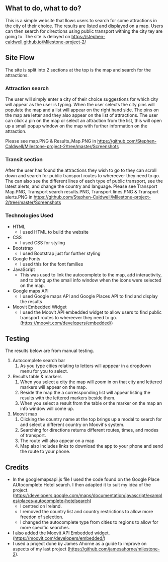 ## What to do, what to do?
This is a simple website that llows users to search for some attractions in the city of their choice. The results are listed and displayed on a map. Users can then search for directions using public transport withing the city tey are going to. The site is deloyed on https://stephen-caldwell.github.io/Milestone-project-2/

## Site Flow
The site is split into 2 sections at the top is the map and search for the attractions.
### Attraction search
The user will simply enter a city of their choice suggestions for which city will appear as the user is typing.
When the user selects the city pins will populate the map and a list will appear on the right hand side.
The pins on the map are letter and they also appear on the list of attractions.
The user can click a pin on the map or select an attraction from the list, this will open up a small popup window on the map with further information on the attraction.

Please see map.PNG & Results_Map.PNG in https://github.com/Stephen-Caldwell/Milestone-project-2/tree/master/Screenshots

### Transit section
After the user has found the attractions they wish to go to they can scroll down and search for public transport routes to whereever they need to go.
The can also see the different lines of each type of public transport, see the latest alerts, and change the country and language.
Please see Transport Map.PNG, Transport search results.PNG, Transport lines.PNG & Transport alerts.PNG in https://github.com/Stephen-Caldwell/Milestone-project-2/tree/master/Screenshots

### Technologies Used
- HTML
    - I used HTML to build the website
- CSS
    - I used CSS for styling
- Bootstrap
    - I used Bootstrap just for further styling
- Google Fonts
    - I used this for the font families
- JavaScript
    - This was used to link the autocomplete to the map, add interactivity, and to bring up the small info window when the icons were selected on the map.
- Google maps API
    -   I used Google maps API and Google Places API to find and display the results
- Moovit Embedded Widget
    - I used the Moovit API embedded widget to allow users to find public transport routes to whereever they need to go.(https://moovit.com/developers/embedded/)


## Testing
The results below are from manual testing.
1. Autocomplete search bar 
    1. As you type cities relating to letters will apppear in a dropdown menu for you to select.
2. Results table & markers
    1. When you select a city the map will zoom in on that city and lettered markers will appear on the map.
    2. Beside the map the a corressponding list will appear listing the results with the lettered markers beside them.
    3. When you select a result from the table or the marker on the map an info window will come up.
3. Moovit map
    1. Clicking the country name at the top brings up a modal to search for and select a different country on Moovit's system.
    2. Searching for directions returns different routes, times, and modes of transport.
    3. The route will also appear on a map
    4. Map also includes links to download the app to your phone and send the route to your phone.

## Credits
- In the googlemapsapi.js file I used the code found on the Google Place AUtocomplete Hotel search. I then adapted it to suit my idea of the project.(https://developers.google.com/maps/documentation/javascript/examples/places-autocomplete-hotelsearch)
    -   I centred on Ireland.
    -   I removed the country list and country restrictions to allow more freedon of selection.
    -   I changed the autocomplete type from cities to regions to allow for more specific searches.
- I also added the Moovit API Embedded widget.(https://moovit.com/developers/embedded/)
- I used a project done by James Ahorne as a guide to improve on aspects of my last project (https://github.com/jamesahorne/milestone-2).